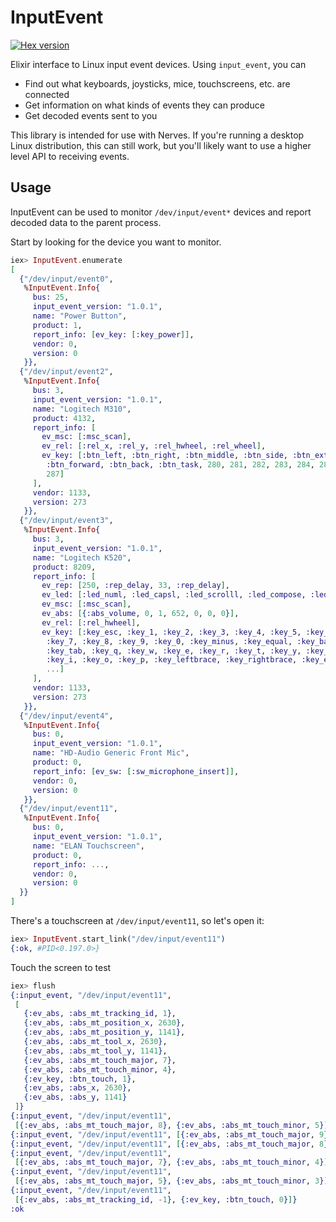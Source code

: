# InputEvent

[![Hex version](https://img.shields.io/hexpm/v/input_event.svg "Hex version")](https://hex.pm/packages/input_event)

Elixir interface to Linux input event devices. Using `input_event`, you can

* Find out what keyboards, joysticks, mice, touchscreens, etc. are connected
* Get information on what kinds of events they can produce
* Get decoded events sent to you

This library is intended for use with Nerves. If you're running a desktop Linux
distribution, this can still work, but you'll likely want to use a higher level
API to receiving events.

## Usage

InputEvent can be used to monitor `/dev/input/event*` devices and report decoded
data to the parent process.

Start by looking for the device you want to monitor.

```elixir
iex> InputEvent.enumerate
[
  {"/dev/input/event0",
   %InputEvent.Info{
     bus: 25,
     input_event_version: "1.0.1",
     name: "Power Button",
     product: 1,
     report_info: [ev_key: [:key_power]],
     vendor: 0,
     version: 0
   }},
  {"/dev/input/event2",
   %InputEvent.Info{
     bus: 3,
     input_event_version: "1.0.1",
     name: "Logitech M310",
     product: 4132,
     report_info: [
       ev_msc: [:msc_scan],
       ev_rel: [:rel_x, :rel_y, :rel_hwheel, :rel_wheel],
       ev_key: [:btn_left, :btn_right, :btn_middle, :btn_side, :btn_extra,
        :btn_forward, :btn_back, :btn_task, 280, 281, 282, 283, 284, 285, 286,
        287]
     ],
     vendor: 1133,
     version: 273
   }},
  {"/dev/input/event3",
   %InputEvent.Info{
     bus: 3,
     input_event_version: "1.0.1",
     name: "Logitech K520",
     product: 8209,
     report_info: [
       ev_rep: [250, :rep_delay, 33, :rep_delay],
       ev_led: [:led_numl, :led_capsl, :led_scrolll, :led_compose, :led_kana],
       ev_msc: [:msc_scan],
       ev_abs: [{:abs_volume, 0, 1, 652, 0, 0, 0}],
       ev_rel: [:rel_hwheel],
       ev_key: [:key_esc, :key_1, :key_2, :key_3, :key_4, :key_5, :key_6,
        :key_7, :key_8, :key_9, :key_0, :key_minus, :key_equal, :key_backspace,
        :key_tab, :key_q, :key_w, :key_e, :key_r, :key_t, :key_y, :key_u,
        :key_i, :key_o, :key_p, :key_leftbrace, :key_rightbrace, :key_enter,
        ...]
     ],
     vendor: 1133,
     version: 273
   }},
  {"/dev/input/event4",
   %InputEvent.Info{
     bus: 0,
     input_event_version: "1.0.1",
     name: "HD-Audio Generic Front Mic",
     product: 0,
     report_info: [ev_sw: [:sw_microphone_insert]],
     vendor: 0,
     version: 0
   }},
  {"/dev/input/event11",
   %InputEvent.Info{
     bus: 0,
     input_event_version: "1.0.1",
     name: "ELAN Touchscreen",
     product: 0,
     report_info: ...,
     vendor: 0,
     version: 0
  }}
]
```

There's a touchscreen at `/dev/input/event11`, so let's open it:

```elixir
iex> InputEvent.start_link("/dev/input/event11")
{:ok, #PID<0.197.0>}
```

Touch the screen to test

```elixir
iex> flush
{:input_event, "/dev/input/event11",
 [
   {:ev_abs, :abs_mt_tracking_id, 1},
   {:ev_abs, :abs_mt_position_x, 2630},
   {:ev_abs, :abs_mt_position_y, 1141},
   {:ev_abs, :abs_mt_tool_x, 2630},
   {:ev_abs, :abs_mt_tool_y, 1141},
   {:ev_abs, :abs_mt_touch_major, 7},
   {:ev_abs, :abs_mt_touch_minor, 4},
   {:ev_key, :btn_touch, 1},
   {:ev_abs, :abs_x, 2630},
   {:ev_abs, :abs_y, 1141}
 ]}
{:input_event, "/dev/input/event11",
 [{:ev_abs, :abs_mt_touch_major, 8}, {:ev_abs, :abs_mt_touch_minor, 5}]}
{:input_event, "/dev/input/event11", [{:ev_abs, :abs_mt_touch_major, 9}]}
{:input_event, "/dev/input/event11", [{:ev_abs, :abs_mt_touch_major, 8}]}
{:input_event, "/dev/input/event11",
 [{:ev_abs, :abs_mt_touch_major, 7}, {:ev_abs, :abs_mt_touch_minor, 4}]}
{:input_event, "/dev/input/event11",
 [{:ev_abs, :abs_mt_touch_major, 5}, {:ev_abs, :abs_mt_touch_minor, 3}]}
{:input_event, "/dev/input/event11",
 [{:ev_abs, :abs_mt_tracking_id, -1}, {:ev_key, :btn_touch, 0}]}
:ok
```
